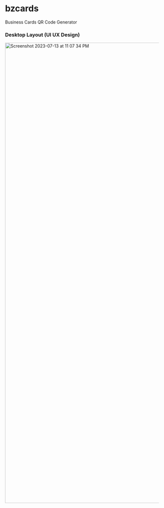 # bzcards
Business Cards QR Code Generator

<h3>Desktop Layout (UI UX Design)</h3>
<img width="1505" alt="Screenshot 2023-07-13 at 11 07 34 PM" src="https://github.com/pavitsingh87/bzcards/assets/29797917/4ad34499-1d6e-4966-aac1-d54f44442cba">

